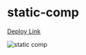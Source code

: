 # static-comp
[Deploy Link](https://nzambonivergara.github.io/static-comp/)

![static comp](https://frontend.turing.edu/assets/images/static-comp-challenge-2.jpg)
